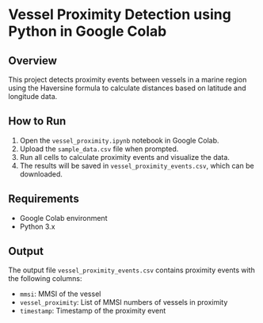

# Vessel Proximity Detection using Python in Google Colab

## Overview
This project detects proximity events between vessels in a marine region using the Haversine formula to calculate distances based on latitude and longitude data.

## How to Run

1. Open the `vessel_proximity.ipynb` notebook in Google Colab.
2. Upload the `sample_data.csv` file when prompted.
3. Run all cells to calculate proximity events and visualize the data.
4. The results will be saved in `vessel_proximity_events.csv`, which can be downloaded.

## Requirements
- Google Colab environment
- Python 3.x

## Output
The output file `vessel_proximity_events.csv` contains proximity events with the following columns:
- `mmsi`: MMSI of the vessel
- `vessel_proximity`: List of MMSI numbers of vessels in proximity
- `timestamp`: Timestamp of the proximity event
